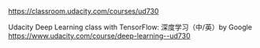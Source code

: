 


https://classroom.udacity.com/courses/ud730


Udacity Deep Learning class with TensorFlow:
深度学习（中/英）by Google
https://www.udacity.com/course/deep-learning--ud730